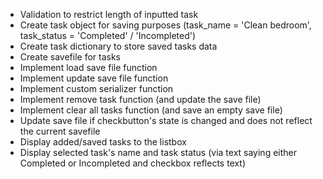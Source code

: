 - Validation to restrict length of inputted task
- Create task object for saving purposes (task_name = 'Clean bedroom', task_status = 'Completed' / 'Incompleted')
- Create task dictionary to store saved tasks data
- Create savefile for tasks
- Implement load save file function
- Implement update save file function
- Implement custom serializer function
- Implement remove task function (and update the save file)
- Implement clear all tasks function (and save an empty save file)
- Update save file if checkbutton's state is changed and does not reflect the current savefile
- Display added/saved tasks to the listbox
- Display selected task's name and task status (via text saying either Completed or Incompleted and checkbox reflects text)